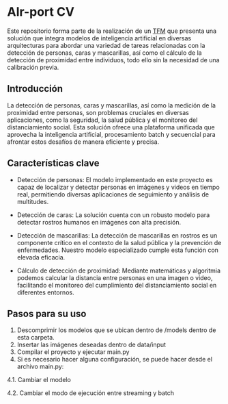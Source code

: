# AIr-port CV

Este repositorio forma parte de la realización de un [TFM](https://oa.upm.es/75308/) que presenta una solución que integra modelos de inteligencia artificial en diversas arquitecturas para abordar una variedad de tareas relacionadas con la detección de personas, caras y mascarillas, así como el cálculo de la detección de proximidad entre individuos, todo ello sin la necesidad de una calibración previa.

## Introducción

La detección de personas, caras y mascarillas, así como la medición de la proximidad entre personas, son problemas cruciales en diversas aplicaciones, como la seguridad, la salud pública y el monitoreo del distanciamiento social. Esta solución ofrece una plataforma unificada que aprovecha la inteligencia artificial, procesamiento batch y secuencial para afrontar estos desafíos de manera eficiente y precisa.

## Características clave

- Detección de personas: El modelo implementado en este proyecto es capaz de localizar y detectar personas en imágenes y videos en tiempo real, permitiendo diversas aplicaciones de seguimiento y análisis de multitudes.

- Detección de caras: La solución cuenta con un robusto modelo para detectar rostros humanos en imágenes con alta precisión.

- Detección de mascarillas: La detección de mascarillas en rostros es un componente crítico en el contexto de la salud pública y la prevención de enfermedades. Nuestro modelo especializado cumple esta función con elevada eficacia.

- Cálculo de detección de proximidad: Mediante matemáticas y algoritmia podemos calcular la distancia entre personas en una imagen o video, facilitando el monitoreo del cumplimiento del distanciamiento social en diferentes entornos.

## Pasos para su uso
1. Descomprimir los modelos que se ubican dentro de /models dentro de esta carpeta.
2. Insertar las imágenes deseadas dentro de data/input
3. Compilar el proyecto y ejecutar main.py
4. Si es necesario hacer alguna configuración, se puede hacer desde el archivo main.py:

4.1. Cambiar el modelo

4.2. Cambiar el modo de ejecución entre streaming y batch

